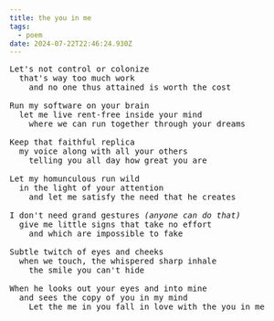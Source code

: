 ```yaml
---
title: the you in me
tags:
  - poem
date: 2024-07-22T22:46:24.930Z
---
```


<pre class="poem">Let's not control or colonize
  that's way too much work
    and no one thus attained is worth the cost

Run my software on your brain
  let me live rent-free inside your mind
    where we can run together through your dreams

Keep that faithful replica
  my voice along with all your others
    telling you all day how great you are

Let my homunculous run wild
  in the light of your attention
    and let me satisfy the need that he creates

I don't need grand gestures <i>(anyone can do that)</i>
  give me little signs that take no effort
    and which are impossible to fake

Subtle twitch of eyes and cheeks
  when we touch, the whispered sharp inhale
    the smile you can't hide

When he looks out your eyes and into mine
  and sees the copy of you in my mind
    Let the me in you fall in love with the you in me</pre>
